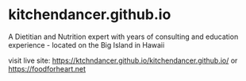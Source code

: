 # kitchendancer.github.io
A Dietitian and Nutrition expert with years of consulting and education experience - located on the Big Island in Hawaii


visit live site:
https://ktchndancer.github.io/kitchendancer.github.io/
or
https://foodforheart.net
